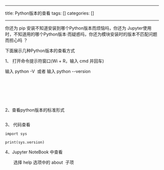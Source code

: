 
--- 
title:  Python版本的查看 
tags: []
categories: [] 

---
你还为 pip 安装不知道安装到哪个Python版本而烦恼吗，你还为 Jupyter使用时，不知道用的哪个Python版本·而疑惑吗，你还为模块安装时的版本不匹配问题而担心吗 ？

下面展示几种Python版本的查看方式

1、 打开命令提示符窗口(Wi + R，输入 cmd 并回车) 

输入 python -V  或者 输入 python --version

<img alt="" src="https://img-blog.csdnimg.cn/41ed24d9fc874da79308a1c892b76720.jpeg"> <img alt="" src="https://img-blog.csdnimg.cn/91eb9fb08e1a4788b16ab05ec1e31688.jpeg">

 

 





2、查看python版本的标准形式

<img alt="" src="https://img-blog.csdnimg.cn/fd741c8378da412689e145b429a516c0.jpeg">

3、 代码查看

```
import sys

print(sys.version)
```

4、Jupyter NoteBook 中查看

       选择 help 选项中的 about  子项

<img alt="" src="https://img-blog.csdnimg.cn/3ec0fc6ee9e345058ac67ed48a3c17f5.jpeg">



<img alt="" src="https://img-blog.csdnimg.cn/3ffe9886d84d45c3904465eb6eb36b61.jpeg">
























